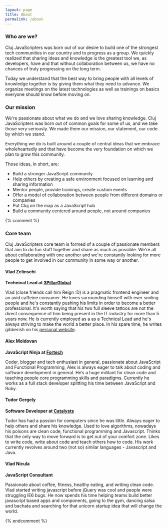 ```yaml
---
layout: page
title: About
permalink: /about
---
```


### Who are we?

Cluj JavaScripters was born out of our desire to build one of the strongest tech
communities in our country and to progress as a group. We quickly realized that sharing
ideas and knowledge is the greatest tool we, as developers, have and that without
collaboration between us, we have no chances of truly progressing on the long term. 

Today we understand that the best way to bring people with all levels of knowledge
together is by giving them what they need to advance. We organize meetings on the latest
technologies as well as trainings on basics everyone should know before moving on.

### Our mission

We're passionate about what we do and we love sharing knowledge. Cluj JavaScripters was born
out of common goals for some of us, and we take those very seriously. We made them our mission,
our statement, our code by which we stand.

Everything we do is built around a couple of central ideas that we embrace wholeheartedly and that
have become the very foundation on which we plan to grow this community.

Those ideas, in short, are:

- Build a stronger JavaScript community
- Help others by creating a safe environment focused on learning and sharing information
- Mentor people, provide trainings, create custom events
- Offer a model of collaboration between people from different domains or companies
- Put Cluj on the map as a JavaScript hub
- Build a community centered around people, not around companies

{% comment %} 

### Core team

Cluj JavaScripters core team is formed of a couple of passionate members
that aim to do fun stuff together and share as much as possible. We're all about
collaborating with one another and we're constantly looking for more people to get involved
in our community in some way or another.

#### __Vlad Zelinschi__
__Technical Lead at [3PillarGlobal](http://www.3pillarglobal.com/)__

Vlad (close friends call him <span class="highlight">Reign</span> :D) is a pragmatic frontend engineer and an
avid caffeine consumer. He loves surrounding himself with ever smiling people and he's
constantly pushing his limits in order to become a better professional.
It's worth saying that his two full sleeve tattoos are not the direct consequence
of him being present in the IT industry for more than 5 years now. He is currently
employed as a as a Technical Lead and he's always striving to make the world a
better place. In his spare time, he writes gibberish on his [personal website](https://thereignn.ghost.io).

#### __Alex Moldovan__
__JavaScript Ninja at [Fortech](http://www.fortech.ro/)__

Coder, blogger and tech enthusiast in general, passionate about JavaScript and
Functional Programming, Alex is always eager to talk about coding and software development
in general. He’s a huge militant for clean code and teaching people core programming
skills and paradigms. Currently he works as a full stack developer splitting his
time between JavaScript and Ruby.

#### __Tudor Gergely__
__Software Developer at [Catalysts](https://www.catalysts.cc/en/)__

Tudor has had a passion for computers since he was little. Always eager to
help others and share his knowledge. Used to love algorithms, nowadays his poisons
are clean code, functional programming and Javascript. Thinks that the only way to
move forward is to get out of your comfort zone. Likes to write code, write about
code and teach others how to code. His work currently revolves around two (not so)
similar languages - Javascript and Java.

#### __Vlad Nicula__
__JavaScript Consultant__

Passionate about coffee, fitness, healthy eating, and writing clean code.
Vlad started writing javascript before jQuery was cool and people were struggling
IE6 bugs. He now spends his time helping teams build better javascript based apps
and components, going to the gym, dancing salsa and bachata and searching for that
unicorn startup idea that will change the world.

{% endcomment %} 